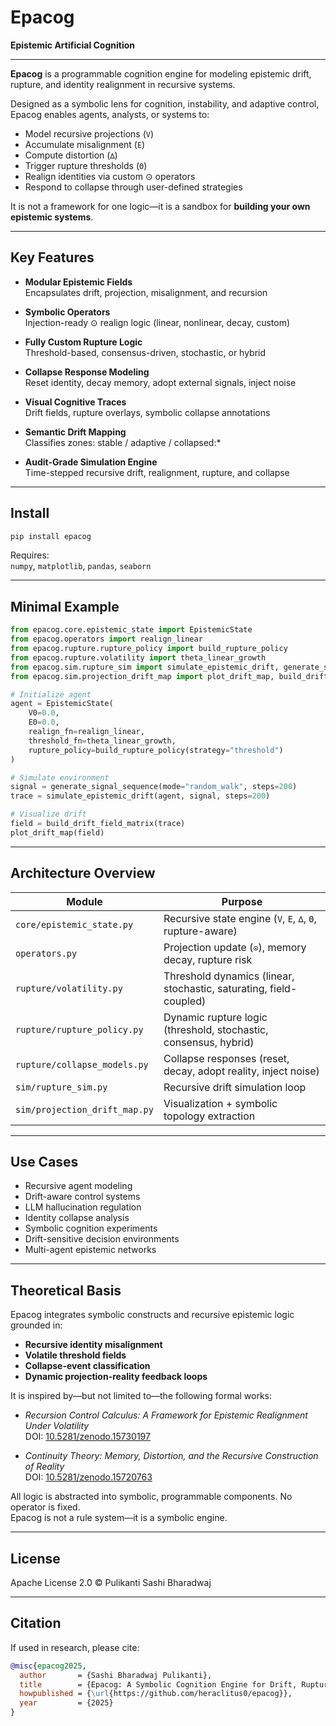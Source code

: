 # Epacog

**Epistemic Artificial Cognition**

---

**Epacog** is a programmable cognition engine for modeling epistemic drift, rupture, and identity realignment in recursive systems.

Designed as a symbolic lens for cognition, instability, and adaptive control, Epacog enables agents, analysts, or systems to:

- Model recursive projections (`V`)
- Accumulate misalignment (`E`)
- Compute distortion (`∆`)
- Trigger rupture thresholds (`Θ`)
- Realign identities via custom ⊙ operators
- Respond to collapse through user-defined strategies

It is not a framework for one logic—it is a sandbox for **building your own epistemic systems**.

---

## Key Features

- **Modular Epistemic Fields**  
  Encapsulates drift, projection, misalignment, and recursion

- **Symbolic Operators**  
  Injection-ready ⊙ realign logic (linear, nonlinear, decay, custom)

- **Fully Custom Rupture Logic**  
  Threshold-based, consensus-driven, stochastic, or hybrid

- **Collapse Response Modeling**  
  Reset identity, decay memory, adopt external signals, inject noise

- **Visual Cognitive Traces**  
  Drift fields, rupture overlays, symbolic collapse annotations

- **Semantic Drift Mapping**  
  Classifies zones: stable / adaptive / collapsed:*

- **Audit-Grade Simulation Engine**  
  Time-stepped recursive drift, realignment, rupture, and collapse

---

## Install

```bash
pip install epacog
```

Requires:  
`numpy`, `matplotlib`, `pandas`, `seaborn`

---

## Minimal Example

```python
from epacog.core.epistemic_state import EpistemicState
from epacog.operators import realign_linear
from epacog.rupture.rupture_policy import build_rupture_policy
from epacog.rupture.volatility import theta_linear_growth
from epacog.sim.rupture_sim import simulate_epistemic_drift, generate_signal_sequence
from epacog.sim.projection_drift_map import plot_drift_map, build_drift_field_matrix

# Initialize agent
agent = EpistemicState(
    V0=0.0,
    E0=0.0,
    realign_fn=realign_linear,
    threshold_fn=theta_linear_growth,
    rupture_policy=build_rupture_policy(strategy="threshold")
)

# Simulate environment
signal = generate_signal_sequence(mode="random_walk", steps=200)
trace = simulate_epistemic_drift(agent, signal, steps=200)

# Visualize drift
field = build_drift_field_matrix(trace)
plot_drift_map(field)
```

---

## Architecture Overview

| Module | Purpose |
|--------|---------|
| `core/epistemic_state.py` | Recursive state engine (`V`, `E`, `∆`, `Θ`, rupture-aware) |
| `operators.py` | Projection update (`⊙`), memory decay, rupture risk |
| `rupture/volatility.py` | Threshold dynamics (linear, stochastic, saturating, field-coupled) |
| `rupture/rupture_policy.py` | Dynamic rupture logic (threshold, stochastic, consensus, hybrid) |
| `rupture/collapse_models.py` | Collapse responses (reset, decay, adopt reality, inject noise) |
| `sim/rupture_sim.py` | Recursive drift simulation loop |
| `sim/projection_drift_map.py` | Visualization + symbolic topology extraction |

---

## Use Cases

- Recursive agent modeling
- Drift-aware control systems
- LLM hallucination regulation
- Identity collapse analysis
- Symbolic cognition experiments
- Drift-sensitive decision environments
- Multi-agent epistemic networks

---

## Theoretical Basis

Epacog integrates symbolic constructs and recursive epistemic logic grounded in:

- **Recursive identity misalignment**
- **Volatile threshold fields**
- **Collapse-event classification**
- **Dynamic projection-reality feedback loops**

It is inspired by—but not limited to—the following formal works:

- _Recursion Control Calculus: A Framework for Epistemic Realignment Under Volatility_  
  DOI: [10.5281/zenodo.15730197](https://doi.org/10.5281/zenodo.15730197)

- _Continuity Theory: Memory, Distortion, and the Recursive Construction of Reality_  
  DOI: [10.5281/zenodo.15720763](https://doi.org/10.5281/zenodo.15720763)

All logic is abstracted into symbolic, programmable components. No operator is fixed.  
Epacog is not a rule system—it is a symbolic engine.

---

## License

Apache License 2.0 © Pulikanti Sashi Bharadwaj

---

## Citation

If used in research, please cite:

```bibtex
@misc{epacog2025,
  author       = {Sashi Bharadwaj Pulikanti},
  title        = {Epacog: A Symbolic Cognition Engine for Drift, Rupture, and Recursive Realignment},
  howpublished = {\url{https://github.com/heraclitus0/epacog}},
  year         = {2025}
}
```